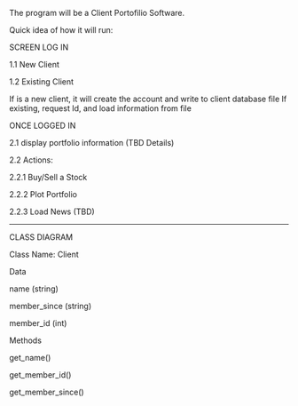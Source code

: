 The program will be a Client Portofilio Software.

Quick idea of how it will run:

SCREEN LOG IN

1.1 New Client

1.2 Existing Client

If is a new client, it will create the account and write to client database file
If existing, request Id, and load information from file

ONCE LOGGED IN

2.1 display portfolio information (TBD Details)

2.2 Actions:

  2.2.1 Buy/Sell a Stock
  
  2.2.2 Plot Portfolio
  
  2.2.3 Load News (TBD)
  
 -----------------------------------------------------------------------------------

CLASS DIAGRAM
 
Class Name: Client
 
 Data
 
 name (string)
 
 member_since (string)
 
 member_id (int)
 
Methods

get_name()

get_member_id()

get_member_since()
